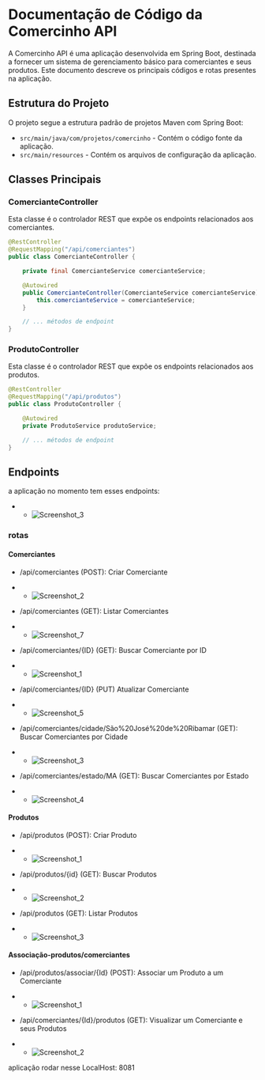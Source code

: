 # Documentação de Código da Comercinho API

A Comercinho API é uma aplicação desenvolvida em Spring Boot, destinada a fornecer um sistema de gerenciamento básico para comerciantes e seus produtos. Este documento descreve os principais códigos e rotas presentes na aplicação.

## Estrutura do Projeto

O projeto segue a estrutura padrão de projetos Maven com Spring Boot:

- `src/main/java/com/projetos/comercinho` - Contém o código fonte da aplicação.
- `src/main/resources` - Contém os arquivos de configuração da aplicação.

## Classes Principais

### ComercianteController

Esta classe é o controlador REST que expõe os endpoints relacionados aos comerciantes.

```java
@RestController
@RequestMapping("/api/comerciantes")
public class ComercianteController {

    private final ComercianteService comercianteService;

    @Autowired
    public ComercianteController(ComercianteService comercianteService) {
        this.comercianteService = comercianteService;
    }

    // ... métodos de endpoint
}
```
### ProdutoController
Esta classe é o controlador REST que expõe os endpoints relacionados aos produtos.

```java
@RestController
@RequestMapping("/api/produtos")
public class ProdutoController {

    @Autowired
    private ProdutoService produtoService;

    // ... métodos de endpoint
}
```
## Endpoints
a aplicação no momento tem esses endpoints:

* - ![Screenshot_3](https://github.com/jcr04/Comercinho/assets/70778525/fdea7bd4-c808-4357-9aa8-de90eaff32d7)

### rotas

#### Comerciantes
- /api/comerciantes (POST): Criar Comerciante
* - ![Screenshot_2](https://github.com/jcr04/Comercinho/assets/70778525/adbc61d5-fbe2-4f5f-bf12-9c7d033c7270)
- /api/comerciantes (GET): Listar Comerciantes
* - ![Screenshot_7](https://github.com/jcr04/Comercinho/assets/70778525/c801c3e5-73e6-4329-a34e-da9346262a19)
- /api/comerciantes/{ID} (GET): Buscar Comerciante por ID
* - ![Screenshot_1](https://github.com/jcr04/Comercinho/assets/70778525/cf8ecbab-6088-45b8-93d1-5094faa1b345)
- /api/comerciantes/{ID} (PUT) Atualizar Comerciante
* - ![Screenshot_5](https://github.com/jcr04/Comercinho/assets/70778525/18d05164-78e1-4d74-8589-defb5c6f6eac)
- /api/comerciantes/cidade/São%20José%20de%20Ribamar (GET): Buscar Comerciantes por Cidade
* - ![Screenshot_3](https://github.com/jcr04/Comercinho/assets/70778525/1385e27b-7272-4f94-90c5-9f35db32438e)
- /api/comerciantes/estado/MA (GET): Buscar Comerciantes por Estado
* - ![Screenshot_4](https://github.com/jcr04/Comercinho/assets/70778525/6eee1574-5a0c-4268-8df3-33782e91330b)

#### Produtos
- /api/produtos (POST): Criar Produto
* - ![Screenshot_1](https://github.com/jcr04/Comercinho/assets/70778525/1b89b0c1-9f15-4cc1-b69c-208c10119bfe)
- /api/produtos/{id} (GET): Buscar Produtos
* - ![Screenshot_2](https://github.com/jcr04/Comercinho/assets/70778525/bffb5b93-ce52-47b5-9644-b85ab3d0c479)
- /api/produtos (GET): Listar Produtos
* - ![Screenshot_3](https://github.com/jcr04/Comercinho/assets/70778525/b216582d-6e14-477a-9ccd-61c84f01bb96)

#### Associação-produtos/comerciantes
- /api/produtos/associar/{Id} (POST): Associar um Produto a um Comerciante
* - ![Screenshot_1](https://github.com/jcr04/Comercinho/assets/70778525/2c6995ca-d136-4984-b09e-c4f312f702dc)
- /api/comerciantes/{Id}/produtos (GET): Visualizar um Comerciante e seus Produtos
* - ![Screenshot_2](https://github.com/jcr04/Comercinho/assets/70778525/bdffa601-3a7f-4672-ba8e-99724002d328)

aplicação rodar nesse LocalHost: 8081



